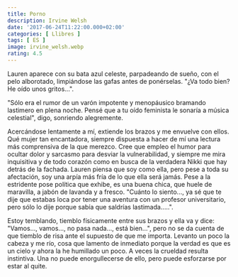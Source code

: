 ```yaml
---
title: Porno
description: Irvine Welsh
date: '2017-06-24T11:22:00.000+02:00'
categories: [ Llibres ]
tags: [ ES ]
image: irvine_welsh.webp
rating: 4.5
---
```


Lauren aparece con su bata azul celeste, parpadeando de sueño, con el pelo alborotado, limpiándose las gafas antes de ponérselas. "¿Va todo bien? He oído unos gritos...".

"Sólo era el rumor de un varón impotente y menopáusico bramando lastimero en plena noche. Pensé que a tu oído feminista le sonaría a música celestial", digo, sonriendo alegremente.

Acercándose lentamente a mí, extiende los brazos y me envuelve con ellos. Qué mujer tan encantadora, siempre dispuesta a hacer de mí una lectura más comprensiva de la que merezco. Cree que empleo el humor para ocultar dolor y sarcasmo para desviar la vulnerabilidad, y siempre me mira inquisitiva y de todo corazón como en busca de la verdadera Nikki que hay detrás de la fachada. Lauren piensa que soy como ella, pero pese a toda su afectación, soy una arpía más fría de lo que ella será jamás. Pese a la estridente pose política que exhibe, es una buena chica, que huele de maravilla, a jabón de lavanda y a fresco. "Cuánto lo siento..., ya sé que te dije que estabas loca por tener una aventura con un profesor universitario, pero sólo lo dije porque sabía que saldrías lastimada.....".

Estoy temblando, tiemblo físicamente entre sus brazos y ella va y dice: "Vamos..., vamos..., no pasa nada..., está bien...", pero no se da cuenta de que tiemblo de risa ante el supuesto de que me importa. Levanto un poco la cabeza y me río, cosa que lamento de inmediato porque la verdad es que es un cielo y ahora la he humillado un poco. A veces la crueldad resulta instintiva. Una no puede enorgullecerse de ello, pero puede esforzarse por estar al quite.
